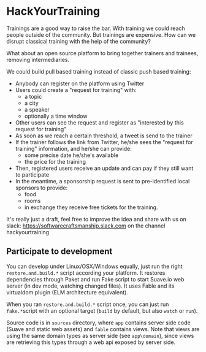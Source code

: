 # HackYourTraining

Trainings are a good way to raise the bar. With training we could reach people outside of the community.
But trainings are expensive. How can we disrupt classical training with the help of the community?

What about an open source platform to bring together trainers and trainees, removing intermediaries.

We could build pull based training instead of classic push based training:
- Anybody can register on the platform using Twitter
- Users could create a "request for training" with:
	* a topic
	* a city
	* a speaker
	* optionally a time window
- Other users can see the request and register as "interested by this request for training"
- As soon as we reach a certain threshold, a tweet is send to the trainer
- If the trainer follows the link from Twitter, he/she sees the "request for training" information, and he/she can provide:
	* some precise date he/she's available
	* the price for the training
- Then, registered users receive an update and can pay if they still want to participate
- In the meantime, a sponsorship request is sent to pre-identified local sponsors to provide:
	* food
	* rooms
	* in exchange they receive free tickets for the training.

It's really just a draft, feel free to improve the idea and share with us on slack:
https://softwarecraftsmanship.slack.com on the channel hackyourtraining

## Participate to development

You can develop under Linux/OSX/Windows equally, just run the right `restore.and.build.*` script according your platform.
It restores dependencies through Paket and run Fake script to start Suave.io web server (in dev mode, watching changed files).
It uses Fable and its virtualdom plugin (ELM architecture equivalent).

When you ran `restore.and.build.*` script once, you can just run `fake.*`script with an optional target (`build` by default, but also `watch` or `run`).

Source code is in `sources` directory, where `app` contains server side code (Suave and static web assets) and `fable` contains views.
Note that views are using the same domain types as server side (see `app\domain`), since views are retrieving this types through a web api exposed by server side.
